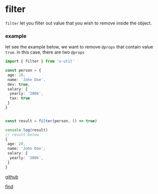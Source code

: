 # filter

`filter` let you filter out value that you wish to remove inside the object.

### example

let see the example below, we want to remove `@props` that contain value `true`.
in this case, there are two `@props`

```ts
import { filter } from 'o-util'

const person = {
 age: 20,
 name: 'John Doe',
 dev: true,
 salary: {
  yearly: '200k',
  tax: true
 }
}


const result = filter(person, () => true)

console.log(result)
// result below
{
 age: 20,
 name: 'John Doe',
 salary: {
  yearly: '200k',
 }
}
```

[github](https://github.com/virakkhun/o-utils/blob/main/packages/o-utils/src/o/filter.ts)

[find](/doc/find?content=find)
